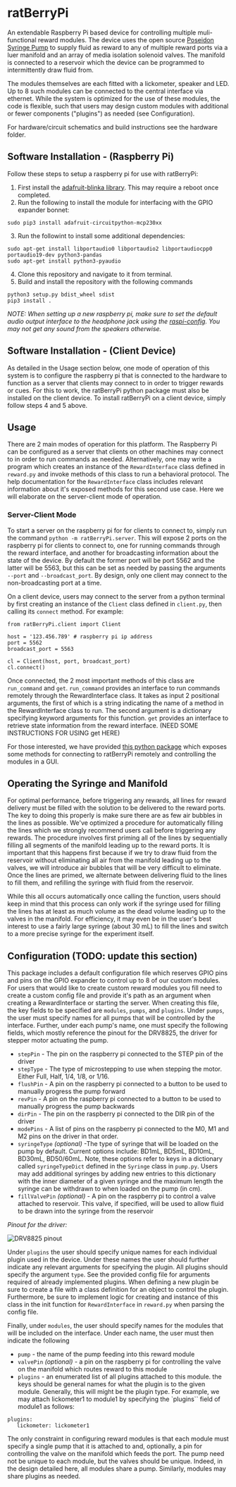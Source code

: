 # ratBerryPi
An extendable Raspberry Pi based device for controlling multiple muli-functional reward modules. The device uses the open source [Poseidon Syringe Pump](https://pachterlab.github.io/poseidon/) to supply fluid as reward to any of multiple reward ports via a luer manifold and an array of media isolation solenoid valves. The manifold is connected to a reservoir which the device can be programmed to intermittently draw fluid from. 

The modules themselves are each fitted with a lickometer, speaker and LED. Up to 8 such modules can be connected to the central interface via ethernet. While the system is optimized for the use of these modules, the code is flexible, such that users may design custom modules with additional or fewer components ("plugins") as needed (see Configuration).

For hardware/circuit schematics and build instructions see the hardware folder.


## Software Installation - (Raspberry Pi)
Follow these steps to setup a raspberry pi for use with ratBerryPi:

1. First install the [adafruit-blinka library](https://learn.adafruit.com/circuitpython-on-raspberrypi-linux/installing-circuitpython-on-raspberry-pi). This may require a reboot once completed. 
2. Run the following to install the module for interfacing with the GPIO expander bonnet: 
```
sudo pip3 install adafruit-circuitpython-mcp230xx
```
3. Run the followint to install some additional dependencies:
```
sudo apt-get install libportaudio0 libportaudio2 libportaudiocpp0 portaudio19-dev python3-pandas
sudo apt-get install python3-pyaudio
```
4. Clone this repository and navigate to it from terminal.
5. Build and install the repository with the following commands
```
python3 setup.py bdist_wheel sdist
pip3 install .
```
*NOTE: When setting up a new raspberry pi, make sure to set the default audio output interface to the headphone jack using the [raspi-config](https://www.raspberrypi.com/documentation/computers/configuration.html#changing-the-audio-output). You may not get any sound from the speakers otherwise.*

## Software Installation - (Client Device)
As detailed in the Usage section below, one mode of operation of this system is to configure the raspberry pi that is connected to the hardware to function as a server that clients may connect to in order to trigger rewards or cues. For this to work, the ratBerryPi python package must also be installed on the client device. To install ratBerryPi on a client device, simply follow steps 4 and 5 above.


## Usage
There are 2 main modes of operation for this platform. The Raspberry Pi can be configured as a server that clients on other machines may connect to in order to run commands as needed. Alternatively, one may write a program which creates an instance of the `RewardInterface` class defined in `reward.py` and invoke methods of this class to run a behavioral protocol. The help documentation for the `RewardInterface` class includes relevant information about it's exposed methods for this second use case. Here we will elaborate on the server-client mode of operation.

### Server-Client Mode
To start a server on the raspberry pi for  for clients to connect to, simply run the command `python -m ratBerryPi.server`. This will expose 2 ports on the raspberry pi for clients to connect to, one for running commands through the reward interface, and another for broadcasting information about the state of the device.  By default the former port will be port 5562 and the latter will be 5563, but this can be set as needed by passing the arguments `--port` and `--broadcast_port`. By design, only one client may connect to the non-broadcasting port at a time.

On a client device, users may connect to the server from a python terminal by first creating an instance of the `Client` class defined in `client.py`, then calling its `connect` method. For example:

```
from ratBerryPi.client import Client

host = '123.456.789' # raspberry pi ip address
port = 5562
broadcast_port = 5563

cl = Client(host, port, broadcast_port)
cl.connect()
```

Once connected, the 2 most important methods of this class are `run_command` and `get`. `run_command` provides an interface to run commands remotely through the RewardInterface class. It takes as input 2 positional arguments, the first of which is a string indicating the name of a method in the RewardInterface class to run. The second argument is a dictionary specifying keyword arguments for this function. `get` provides an interface to retrieve state information from the reward interface. (NEED SOME INSTRUCTIONS FOR USING get HERE)

For those interested, we have provided [this python package](https://github.com/nathanielnyema/pyBehavior) which exposes some methods for connecting to ratBerryPi remotely and controlling the modules in a GUI.

## Operating the Syringe and Manifold
For optimal performance, before triggering any rewards, all lines for reward delivery must be filled with the solution to be delivered to the reward ports. The key to doing this properly is make sure there are as few air bubbles in the lines as possible. We've optimized a procedure for automatically filling the lines which we strongly recommend users call before triggering any rewards. The procedure involves first priming all of the lines by sequentially filling all segments of the manifold leading up to the reward ports. It is important that this happens first because if we try to draw fluid from the reservoir without eliminating all air from the manifold leading up to the valves, we will introduce air bubbles that will be very difficult to eliminate. Once the lines are primed, we alternate between delivering fluid to the lines to fill them, and refilling the syringe with fluid from the reservoir.

While this all occurs automatically once calling the function, users should keep in mind that this process can only work if the syringe used for filling the lines has at least as much volume as the dead volume leading up to the valves in the manifold. For efficiency, it may even be in the user's best interest to use a fairly large syringe (about 30 mL) to fill the lines and switch to a more precise syringe for the experiment itself.

## Configuration (TODO: update this section)
This package includes a default configuration file which reserves GPIO pins and pins on the GPIO expander to control up to 8 of our custom modules. For users that would like to create custom reward modules you fill need to create a custom config file and provide it's path as an argument when creating a RewardInterface or starting the server. When creating this file, the key fields to be specified are `modules`, `pumps`, and `plugins`.  Under `pumps`, the user must specify names for all pumps that will be controlled by the interface. Further, under each pump's name, one must specify the following fields, which mostly reference the pinout for the DRV8825, the driver for stepper motor actuating the pump.

* `stepPin` - The pin on the raspberry pi connected to the STEP pin of the driver
* `stepType` - The type of microstepping to use when stepping the motor. Either Full, Half, 1/4, 1/8, or 1/16.
* `flushPin` - A pin on the raspberry pi connected to a button to be used to manually progress the pump forward
* `revPin` - A pin on the raspberry pi connected to a button to be used to manually progress the pump backwards
* `dirPin` -  The pin on the raspberry pi connected to the DIR pin of the driver
* `modePins` - A list of pins on the raspberry pi connected to the M0, M1 and M2 pins on the driver in that order.
* `syringeType` *(optional)* -The type of syringe that will be loaded on the pump by default. Current options include: BD1mL, BD5mL, BD10mL, BD30mL, BD50/60mL. Note, these options refer to keys in a dictionary called `syringeTypeDict` defined in the `Syringe` class in `pump.py`. Users may add additional syringes by adding new entries to this dictionary with the inner diameter of a given syringe and the maximum length the syringe can be withdrawn to when loaded on the pump (in cm).
* `fillValvePin` *(optional)* - A pin on the raspberry pi to control a valve attached to reservoir. This valve, if specified, will be used to allow fluid to be drawn into the syringe from the reservoir

*Pinout for the driver:*

![DRV8825 pinout](https://a.pololu-files.com/picture/0J4232.600.png?f2f6269e0a80c41f0a5147915106aa55)


Under `plugins` the user should specify unique names for each individual plugin used in the device. Under these names the user should further indicate any relevant arguments for specifying the plugin. All plugins should specify the argument `type`. See the provided config file for arguments required of already implemented plugins. When defining a new plugin be sure to create a file with a class definition for an object to control the plugin. Furthermore, be sure to implement logic for creating and instance of this class in the init function for `RewardInterface` in `reward.py` when parsing the config file. 

 Finally, under `modules`, the user should specify names for the modules that will be included on the interface. Under each name, the user must then indicate the following

 * `pump` - the name of the pump feeding into this reward module
 * `valvePin` *(optional)* - a pin on the raspberry pi for controlling the valve on the manifold which routes reward to this module
 * `plugins` - an enumerated list of all plugins attached to this module. the keys should be general names for what the plugin is to the given module. Generally, this will might be the plugin type. For example, we may attach lickometer1 to module1 by specifying the `plugins`` field of module1 as follows:

 ```
 plugins:
    lickometer: lickometer1
 ```


 The only constraint in configuring reward modules is that each module must specify a single pump that it is attached to and, optionally, a pin for controlling the valve on the manifold which feeds the port. The pump need not be unique to each module, but the valves should be unique. Indeed, in the design detailed here, all modules share a pump. Similarly, modules may share plugins as needed. 